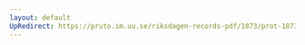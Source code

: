 ```yaml
---
layout: default
UpRedirect: https://pruto.im.uu.se/riksdagen-records-pdf/1873/prot-1873--ak--208/prot-1873--ak--208_010.pdf
---
```

